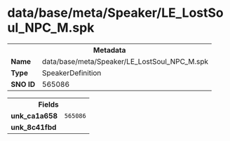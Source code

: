 <h1>data/base/meta/Speaker/LE_LostSoul_NPC_M.spk</h1><table><tr><th colspan="100%">Metadata</th></tr><tr><td><b>Name</b></td><td>data/base/meta/Speaker/LE_LostSoul_NPC_M.spk</td></tr><tr><td><b>Type</b></td><td>SpeakerDefinition</td></tr><tr><td><b>SNO ID</b></td><td>565086</td></tr></table>

<table><tr><th colspan="100%">Fields</th></tr><tr><td><b>unk_ca1a658</b></td><td><code>565086</code></td></tr><tr><td><b>unk_8c41fbd</b></td><td></td></tr></table>

